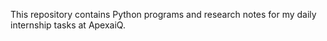 This repository contains Python programs and research notes for my daily internship tasks at ApexaiQ.
